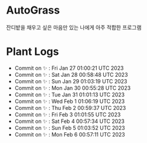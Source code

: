 # AutoGrass

잔디밭을 채우고 싶은 마음만 있는 나에게 아주 적합한 프로그램

# Plant Logs

- Commit on ✨ : Fri Jan 27 01:00:21 UTC 2023
- Commit on ✨ : Sat Jan 28 00:58:48 UTC 2023
- Commit on ✨ : Sun Jan 29 01:03:19 UTC 2023
- Commit on ✨ : Mon Jan 30 00:55:28 UTC 2023
- Commit on ✨ : Tue Jan 31 01:01:13 UTC 2023
- Commit on ✨ : Wed Feb 1 01:06:19 UTC 2023
- Commit on ✨ : Thu Feb 2 00:59:37 UTC 2023
- Commit on ✨ : Fri Feb 3 01:01:55 UTC 2023
- Commit on ✨ : Sat Feb 4 00:57:34 UTC 2023
- Commit on ✨ : Sun Feb 5 01:03:52 UTC 2023
- Commit on ✨ : Mon Feb 6 00:57:11 UTC 2023
